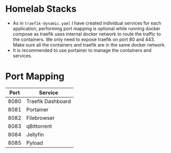 # Homelab Stacks
- As in `traefik-dynamic.yaml` I have created individual services for each application, performing port mapping is optional while running docker compose
  as traefik uses internal docker network to route the traffic to the containers. We only need to expose traefik on port 80 and 443.
  Make sure all the containers and traefik are in the same docker network.
- It is recommended to use portainer to manage the containers and services.

# Port Mapping
| Port | Service           |
|------|-------------------|
| 8080 | Traefik Dashboard |
| 8081 | Portainer         |
| 8082 | Filebrowser       |
| 8083 | qBittorrent       |
| 8084 | Jellyfin          |
| 8085 | Pyload            |
